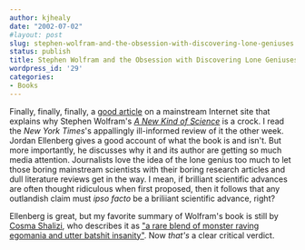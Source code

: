 ```yaml
---
author: kjhealy
date: "2002-07-02"
#layout: post
slug: stephen-wolfram-and-the-obsession-with-discovering-lone-geniuses
status: publish
title: Stephen Wolfram and the Obsession with Discovering Lone Geniuses
wordpress_id: '29'
categories:
- Books
---
```


Finally, finally, finally, a [good article](http://slate.msn.com/?id=2067547&device=) on a mainstream Internet site that explains why Stephen Wolfram's [*A New Kind of Science*](http://www.eshop.msn.com/trackoffer.aspx?p=723:39:0:2:0:0:0:8:14:0&merchId=2418&invMerchModel=1579550088&ptnrId=14&ptnrData=0) is a crock. I read the *New York Times*'s appallingly ill-informed review of it the other week. Jordan Ellenberg gives a good account of what the book is and isn't. But more importantly, he discusses why it and its author are getting so much media attention. Journalists love the idea of the lone genius too much to let those boring mainstream scientists with their boring research articles and dull literature reviews get in the way. I mean, if brilliant scientific advances are often thought ridiculous when first proposed, then it follows that any outlandish claim must *ipso facto* be a briliiant scientific advance, right?

Ellenberg is great, but my favorite summary of Wolfram's book is still by [Cosma Shalizi](http://www.santafe.edu), who describes it as ["a rare blend of monster raving egomania and utter batshit insanity"](http://www.santafe.edu/~shalizi/notebooks/cellular-automata.html). Now *that's* a clear critical verdict.
